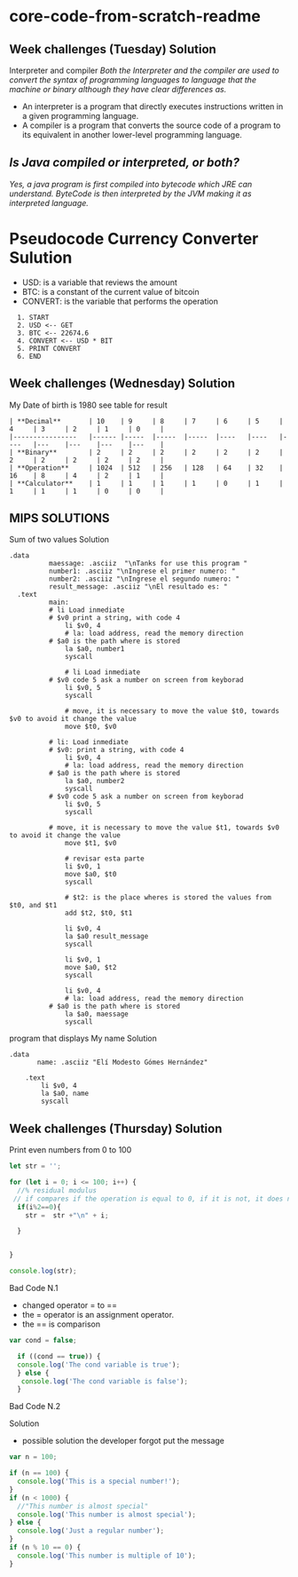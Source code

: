 # core-code-from-scratch-readme

## Week challenges (Tuesday) Solution

Interpreter and compiler
_Both the Interpreter and the compiler are used to convert the syntax of programming languages to language that the machine or binary although they have clear differences as._

- An interpreter is a program that directly executes instructions written in a given programming language.
- A compiler is a program that converts the source code of a program to its equivalent in another lower-level programming language.

## _Is Java compiled or interpreted, or both?_

_Yes, a java program is first compiled into bytecode which JRE can understand.
ByteCode is then interpreted by the JVM making it as interpreted language._

# Pseudocode Currency Converter Sulution

- USD: is a variable that reviews the amount
- BTC: is a constant of the current value of bitcoin
- CONVERT: is the variable that performs the operation

```
  1. START
  2. USD <-- GET
  3. BTC <-- 22674.6
  4. CONVERT <-- USD * BIT
  5. PRINT CONVERT
  6. END
```

## Week challenges (Wednesday) Solution

My Date of birth is 1980
see table for result

```
| **Decimal**    	| 10   	| 9   	| 8   	| 7   	| 6  	| 5  	| 4  	| 3 	| 2 	| 1 	| 0 	|
|----------------	|------	|-----	|-----	|-----	|----	|----	|----	|---	|---	|---	|---	|
| **Binary**     	| 2    	| 2   	| 2   	| 2   	| 2  	| 2  	| 2  	| 2 	| 2 	| 2 	| 2 	|
| **Operation**  	| 1024 	| 512 	| 256 	| 128 	| 64 	| 32 	| 16 	| 8 	| 4 	| 2 	| 1 	|
| **Calculator** 	| 1    	| 1   	| 1   	| 1   	| 0  	| 1  	| 1  	| 1 	| 1 	| 0 	| 0 	|
```

## MIPS SOLUTIONS

Sum of two values Solution

```
.data
	      maessage: .asciiz  "\nTanks for use this program "
	      number1: .asciiz "\nIngrese el primer numero: "
	      number2: .asciiz "\nIngrese el segundo numero: "
	      result_message: .asciiz "\nEl resultado es: "
  .text
	      main:
	      # li Load inmediate
	      # $v0 print a string, with code 4
              li $v0, 4
              # la: load address, read the memory direction
	      # $a0 is the path where is stored
              la $a0, number1
              syscall

              # li Load inmediate
	      # $v0 code 5 ask a number on screen from keyborad
              li $v0, 5
              syscall

              # move, it is necessary to move the value $t0, towards $v0 to avoid it change the value
              move $t0, $v0

	      # li: Load inmediate
	      # $v0: print a string, with code 4
              li $v0, 4
              # la: load address, read the memory direction
	      # $a0 is the path where is stored
              la $a0, number2
              syscall
	      # $v0 code 5 ask a number on screen from keyborad
              li $v0, 5
              syscall

 	      # move, it is necessary to move the value $t1, towards $v0 to avoid it change the value
              move $t1, $v0

              # revisar esta parte
              li $v0, 1
              move $a0, $t0
              syscall

              # $t2: is the place wheres is stored the values from   $t0, and $t1
              add $t2, $t0, $t1

              li $v0, 4
              la $a0 result_message
              syscall

              li $v0, 1
              move $a0, $t2
              syscall

              li $v0, 4
              # la: load address, read the memory direction
	      # $a0 is the path where is stored
              la $a0, maessage
              syscall
```

program that displays My name Solution

```
.data
       name: .asciiz "Elí Modesto Gómes Hernández"

	.text
	 	li $v0, 4
	 	la $a0, name
	 	syscall
```

## Week challenges (Thursday) Solution

Print even numbers from 0 to 100

```Javascript
let str = '';

for (let i = 0; i <= 100; i++) {
  //% residual modulus
 // if compares if the operation is equal to 0, if it is not, it does nothing
  if(i%2==0){
    str =  str +"\n" + i;

  }


}

console.log(str);
```

Bad Code N.1

- changed operator = to ==
- the = operator is an assignment operator.
- the == is comparison

```Javascript
var cond = false;

  if ((cond == true)) {
  console.log('The cond variable is true');
  } else {
   console.log('The cond variable is false');
  }
```

Bad Code N.2

Solution

- possible solution the developer forgot put the message

```Javascript
var n = 100;

if (n == 100) {
  console.log('This is a special number!');
}
if (n < 1000) {
  //"This number is almost special"
  console.log('This number is almost special');
} else {
  console.log('Just a regular number');
}
if (n % 10 == 0) {
  console.log('This number is multiple of 10');
}

```
